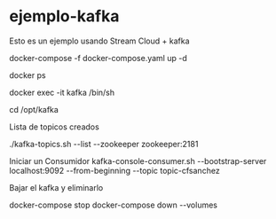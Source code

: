 # ejemplo-kafka
Esto es un ejemplo usando Stream Cloud + kafka 

docker-compose -f docker-compose.yaml up -d

docker ps 

docker exec -it kafka /bin/sh

cd /opt/kafka

Lista de topicos creados 

./kafka-topics.sh --list --zookeeper zookeeper:2181

Iniciar un Consumidor 
kafka-console-consumer.sh --bootstrap-server localhost:9092 --from-beginning --topic topic-cfsanchez

Bajar el kafka y eliminarlo

docker-compose stop
docker-compose down --volumes
